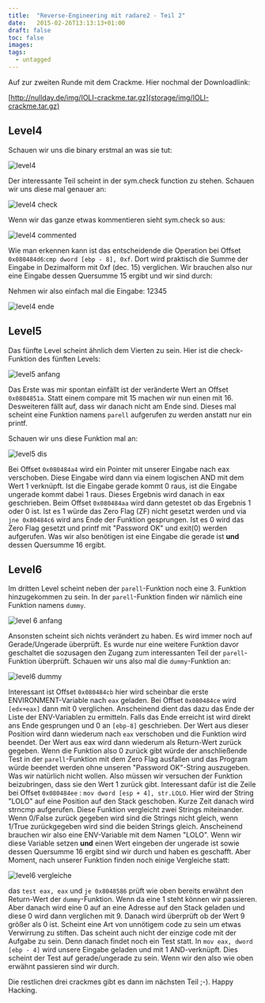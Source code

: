```yaml
---
title:  "Reverse-Engineering mit radare2 - Teil 2"
date:   2015-02-26T13:13:13+01:00
draft: false
toc: false
images:
tags:
  - untagged
---
```


Auf zur zweiten Runde mit dem Crackme. Hier nochmal der Downloadlink:

[http://nullday.de/img/IOLI-crackme.tar.gz](storage/img/IOLI-crackme.tar.gz)

Level4
------

Schauen wir uns die binary erstmal an was sie tut:

![level4](storage/img/crackme-level0x41.png)

Der interessante Teil scheint in der sym.check function zu stehen. Schauen wir
uns diese mal genauer an:

![level4 check](storage/img/crackme-level0x42.png)

Wenn wir das ganze etwas kommentieren sieht sym.check so aus:

![level4 commented](storage/img/crackme-level0x43.png)

Wie man erkennen kann ist das entscheidende die Operation bei Offset
`0x080484d6`:`cmp dword [ebp - 8], 0xf`. Dort wird praktisch die Summe der
Eingabe in Dezimalform mit 0xf (dec. 15) verglichen. Wir brauchen also nur eine
Eingabe dessen Quersumme 15 ergibt und wir sind durch:

Nehmen wir also einfach mal die Eingabe: 12345

![level4 ende](storage/img/crackme-level0x44.png)


Level5
------

Das fünfte Level scheint ähnlich dem Vierten zu sein. Hier ist die
check-Funktion des fünften Levels:

![level5 anfang](storage/img/crackme-level0x51.png)

Das Erste was mir spontan einfällt ist der veränderte Wert an Offset
`0x0804851a`. Statt einem compare mit 15 machen wir nun einen mit 16.
Desweiteren fällt auf, dass wir danach nicht am Ende sind. Dieses mal scheint
eine Funktion namens `parell` aufgerufen zu werden anstatt nur ein printf.

Schauen wir uns diese Funktion mal an:

![level5 dis](storage/img/crackme-level0x52.png)

Bei Offset `0x080484a4` wird ein Pointer mit unserer Eingabe nach eax
verschoben. Diese Eingabe wird dann via einem logischen AND mit dem Wert 1
verknüpft. Ist die Eingabe gerade kommt 0 raus, ist die Eingabe ungerade kommt
dabei 1 raus. Dieses Ergebnis wird danach in eax geschrieben. Beim Offset
`0x080484aa` wird dann getestet ob das Ergebnis 1 oder 0 ist. Ist es 1 würde das
Zero Flag (ZF) nicht gesetzt werden und via `jne 0x80484c6` wird ans Ende der
Funktion gesprungen. Ist es 0 wird das Zero Flag gesetzt und printf mit
"Password OK" und exit(0) werden aufgerufen. Was wir also benötigen ist eine
Eingabe die gerade ist **und** dessen Quersumme 16 ergibt. 

Level6
------

Im dritten Level scheint neben der `parell`-Funktion noch eine 3. Funktion
hinzugekommen zu sein. In der `parell`-Funktion finden wir nämlich eine Funktion
namens `dummy`.

![level 6 anfang](storage/img/crackme-level0x61.png)

Ansonsten scheint sich nichts verändert zu haben. Es wird immer noch auf
Gerade/Ungerade überprüft. Es wurde nur eine weitere Funktion davor geschaltet
die sozusagen den Zugang zum interessanten Teil der `parell`-Funktion überprüft.
Schauen wir uns also mal die `dummy`-Funktion an:

![level6 dummy](storage/img/crackme-level0x62.png)

Interessant ist Offset `0x080484cb` hier wird scheinbar die erste
ENVIRONMENT-Variable nach `eax` geladen. Bei Offset `0x080484ce` wird `[edx+eax]`
dann mit 0 verglichen. Anscheinend dient das dazu das Ende der Liste der
ENV-Variablen zu ermitteln. Falls das Ende erreicht ist wird direkt ans Ende
gesprungen und 0 an `[ebp-8]` geschrieben. Der Wert aus dieser Position wird
dann wiederum nach `eax` verschoben und die Funktion wird beendet. Der Wert aus
eax wird dann wiederum als Return-Wert zurück gegeben. Wenn die Funktion also 0
zurück gibt würde der anschließende Test in der `parell`-Funktion mit dem Zero
Flag ausfallen und das Program würde beendet werden ohne unseren "Password
OK"-String auszugeben. Was wir natürlich nicht wollen. Also müssen wir versuchen
der Funktion beizubringen, dass sie den Wert 1 zurück gibt. Interessant dafür
ist die Zeile bei Offset `0x080484ee` : `mov dword [esp + 4], str.LOLO`. Hier
wird der String "LOLO" auf eine Position auf den Stack geschoben. Kurze Zeit
danach wird strncmp aufgerufen. Diese Funktion vergleicht zwei Strings
miteinander. Wenn 0/False zurück gegeben wird sind die Strings nicht gleich,
wenn 1/True zurückgegeben wird sind die beiden Strings gleich. Anscheinend
brauchen wir also eine ENV-Variable mit dem Namen "LOLO". Wenn wir diese
Variable setzen **und** einen Wert eingeben der ungerade ist sowie dessen
Quersumme 16 ergibt sind wir durch und haben es geschafft. Aber Moment, nach
unserer Funktion finden noch einige Vergleiche statt:

![level6 vergleiche](storage/img/crackme-level0x63.png)

das `test eax, eax` und `je 0x8048586` prüft wie oben bereits erwähnt den
Return-Wert der `dummy`-Funktion. Wenn da eine 1 steht können wir passieren.
Aber danach wird eine 0 auf an eine Adresse auf den Stack geladen und diese 0
wird dann verglichen mit 9. Danach wird überprüft ob der Wert 9 größer als 0
ist. Scheint eine Art von unnötigem code zu sein um etwas Verwirrung zu stiften.
Das scheint auch nicht der einzige code mit der Aufgabe zu sein. Denn danach
findet noch ein Test statt. In `mov eax, dword [ebp - 4]` wird unsere Eingabe
geladen und mit 1 AND-verknüpft. Dies scheint der Test auf gerade/ungerade zu
sein. Wenn wir den also wie oben erwähnt passieren sind wir durch.


Die restlichen drei crackmes gibt es dann im nächsten Teil ;-). Happy Hacking.

